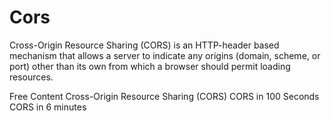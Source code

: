 # Cors

Cross-Origin Resource Sharing (CORS) is an HTTP-header based mechanism that allows a server to indicate any origins (domain, scheme, or port) other than its own from which a browser should permit loading resources.


<ResourceGroupTitle>Free Content</ResourceGroupTitle>
<BadgeLink colorScheme="yellow" badgeText='Read' href='https://developer.mozilla.org/en-US/docs/Web/HTTP/CORS'>Cross-Origin Resource Sharing (CORS)</BadgeLink>
<BadgeLink badgeText='Watch' href='https://www.youtube.com/watch?v=4KHiSt0oLJ0'>CORS in 100 Seconds</BadgeLink>
<BadgeLink badgeText='Watch' href='https://www.youtube.com/watch?v=PNtFSVU-YTI'>CORS in 6 minutes</BadgeLink>
